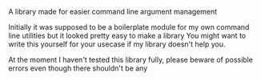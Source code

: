  A library made for easier command line argument management

 Initially it was supposed to be a boilerplate module for my own command line utilities but it looked pretty easy to make a library
 You might want to write this yourself for your usecase if my library doesn't help you.
 
 At the moment I haven't tested this library fully, please beware of possible errors even though there shouldn't be any